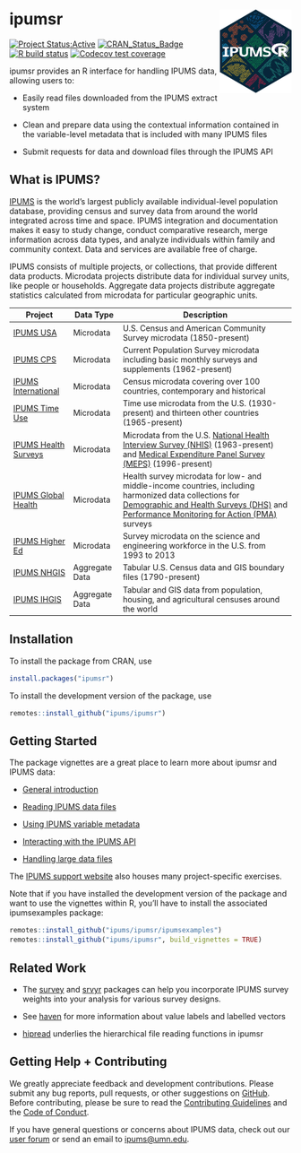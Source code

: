 
<!-- README.md is generated from README.Rmd. Please edit that file -->

# ipumsr <img src="man/figures/logo.png" align="right" height="149" width="128.5"/>

<!-- badges: start -->

[![Project
Status:Active](https://www.repostatus.org/badges/latest/active.svg)](https://www.repostatus.org/#active)
[![CRAN_Status_Badge](https://www.r-pkg.org/badges/version/ipumsr)](https://CRAN.R-project.org/package=ipumsr)
[![R build
status](https://github.com/ipums/ipumsr/workflows/R-CMD-check/badge.svg)](https://github.com/ipums/ipumsr/actions)
[![Codecov test
coverage](https://codecov.io/gh/ipums/ipumsr/branch/main/graph/badge.svg)](https://app.codecov.io/gh/ipums/ipumsr?branch=main)

<!-- badges: end -->

ipumsr provides an R interface for handling IPUMS data, allowing users
to:

- Easily read files downloaded from the IPUMS extract system

- Clean and prepare data using the contextual information contained in
  the variable-level metadata that is included with many IPUMS files

- Submit requests for data and download files through the IPUMS API

## What is IPUMS?

[IPUMS](https://www.ipums.org/mission-purpose) is the world’s largest
publicly available individual-level population database, providing
census and survey data from around the world integrated across time and
space. IPUMS integration and documentation makes it easy to study
change, conduct comparative research, merge information across data
types, and analyze individuals within family and community context. Data
and services are available free of charge.

IPUMS consists of multiple projects, or collections, that provide
different data products. Microdata projects distribute data for
individual survey units, like people or households. Aggregate data
projects distribute aggregate statistics calculated from microdata for
particular geographic units.

| Project                                                               | Data Type      | Description                                                                                                                                                                                                                                             |
|-----------------------------------------------------------------------|----------------|---------------------------------------------------------------------------------------------------------------------------------------------------------------------------------------------------------------------------------------------------------|
| [IPUMS USA](https://usa.ipums.org/usa/)                               | Microdata      | U.S. Census and American Community Survey microdata (1850-present)                                                                                                                                                                                      |
| [IPUMS CPS](https://cps.ipums.org/cps/)                               | Microdata      | Current Population Survey microdata including basic monthly surveys and supplements (1962-present)                                                                                                                                                      |
| [IPUMS International](https://international.ipums.org/international/) | Microdata      | Census microdata covering over 100 countries, contemporary and historical                                                                                                                                                                               |
| [IPUMS Time Use](https://timeuse.ipums.org/)                          | Microdata      | Time use microdata from the U.S. (1930-present) and thirteen other countries (1965-present)                                                                                                                                                             |
| [IPUMS Health Surveys](https://healthsurveys.ipums.org/)              | Microdata      | Microdata from the U.S. [National Health Interview Survey (NHIS)](https://nhis.ipums.org/nhis/) (1963-present) and [Medical Expenditure Panel Survey (MEPS)](https://meps.ipums.org/meps/) (1996-present)                                               |
| [IPUMS Global Health](https://globalhealth.ipums.org/)                | Microdata      | Health survey microdata for low- and middle-income countries, including harmonized data collections for [Demographic and Health Surveys (DHS)](https://www.idhsdata.org/) and [Performance Monitoring for Action (PMA)](https://pma.ipums.org/) surveys |
| [IPUMS Higher Ed](https://highered.ipums.org/highered/)               | Microdata      | Survey microdata on the science and engineering workforce in the U.S. from 1993 to 2013                                                                                                                                                                 |
| [IPUMS NHGIS](https://www.nhgis.org/)                                 | Aggregate Data | Tabular U.S. Census data and GIS boundary files (1790-present)                                                                                                                                                                                          |
| [IPUMS IHGIS](https://ihgis.ipums.org/)                               | Aggregate Data | Tabular and GIS data from population, housing, and agricultural censuses around the world                                                                                                                                                               |

## Installation

To install the package from CRAN, use

``` r
install.packages("ipumsr")
```

To install the development version of the package, use

``` r
remotes::install_github("ipums/ipumsr")
```

## Getting Started

The package vignettes are a great place to learn more about ipumsr and
IPUMS data:

- [General
  introduction](https://tech.popdata.org/ipumsr/articles/ipums.html)

- [Reading IPUMS data
  files](https://tech.popdata.org/ipumsr/articles/ipums-read.html)

- [Using IPUMS variable
  metadata](https://tech.popdata.org/ipumsr/articles/value-labels.html)

- [Interacting with the IPUMS
  API](https://tech.popdata.org/ipumsr/articles/ipums-api.html)

- [Handling large data
  files](https://tech.popdata.org/ipumsr/articles/ipums-bigdata.html)

The [IPUMS support website](https://www.ipums.org/support/exercises)
also houses many project-specific exercises.

Note that if you have installed the development version of the package
and want to use the vignettes within R, you’ll have to install the
associated ipumsexamples package:

``` r
remotes::install_github("ipums/ipumsr/ipumsexamples")
remotes::install_github("ipums/ipumsr", build_vignettes = TRUE)
```

## Related Work

- The [survey](http://r-survey.r-forge.r-project.org/survey/) and
  [srvyr](https://github.com/gergness/srvyr/) packages can help you
  incorporate IPUMS survey weights into your analysis for various survey
  designs.

- See [haven](https://haven.tidyverse.org/index.html) for more
  information about value labels and labelled vectors

- [hipread](https://github.com/ipums/hipread) underlies the hierarchical
  file reading functions in ipumsr

## Getting Help + Contributing

We greatly appreciate feedback and development contributions. Please
submit any bug reports, pull requests, or other suggestions on
[GitHub](https://github.com/ipums/ipumsr/issues). Before contributing,
please be sure to read the [Contributing
Guidelines](https://github.com/ipums/ipumsr/blob/master/CONTRIBUTING.md)
and the [Code of
Conduct](https://github.com/ipums/ipumsr/blob/master/CONDUCT.md).

If you have general questions or concerns about IPUMS data, check out
our [user forum](https://forum.ipums.org) or send an email to
<ipums@umn.edu>.
